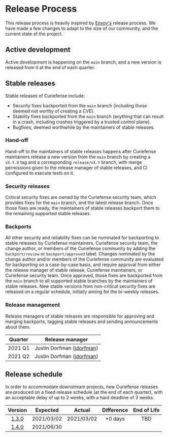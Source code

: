 # Release Process

This release process is heavily inspired by
[Envoy's](https://github.com/envoyproxy/envoy/blob/main/RELEASES.md) release
process. We have made a few changes to adapt to the size of our community, and
the current state of the project.

## Active development

Active development is happening on the `main` branch, and a new version is released from it
at the end of each quarter.

## Stable releases

Stable releases of Curiefense include:

* Security fixes backported from the `main` branch (including those deemed not worthy
  of creating a CVE).
* Stability fixes backported from the `main` branch (anything that can result in a crash,
  including crashes triggered by a trusted control plane).
* Bugfixes, deemed worthwhile by the maintainers of stable releases.

### Hand-off

Hand-off to the maintainers of stable releases happens after Curiefense maintainers release a new
version from the `main` branch by creating a `vX.Y.0` tag and a corresponding `release/vX.Y`
branch, with merge permissions given to the release manager of stable releases, and CI configured
to execute tests on it.

### Security releases

Critical security fixes are owned by the Curiefense security team, which provides fixes for the
`main` branch, and the latest release branch. Once those fixes are ready, the maintainers
of stable releases backport them to the remaining supported stable releases.

### Backports

All other security and reliability fixes can be nominated for backporting to stable releases by
Curiefense maintainers, Curiefense security team, the change author, or members of the Curiefense
community by adding the `backport/review` or `backport/approved` label. Changes nominated by the
change author and/or members of the Curiefense community are evaluated for backporting on a
case-by-case basis, and require approval from either the release manager of stable release,
Curiefense maintainers, or Curiefense security team. Once approved, those fixes are backported from
the `main` branch to all supported stable branches by the maintainers of stable releases. New stable
versions from non-critical security fixes are released on a regular schedule, initially aiming for
the bi-weekly releases.

### Release management

Release managers of stable releases are responsible for approving and merging backports, tagging
stable releases and sending announcements about them.

| Quarter |       Release manager                                          |
|:-------:|:--------------------------------------------------------------:|
| 2021 Q1 | Justin Dorfman  ([jdorfman](https://github.com/jdorfman))      |
| 2021 Q2 | Justin Dorfman  ([jdorfman](https://github.com/jdorfman))      |

## Release schedule

In order to accommodate downstream projects, new Curiefense releases are produced on a fixed release
schedule (at the end of each quarter), with an acceptable delay of up to 2 weeks, with a hard
deadline of 3 weeks.

| Version |  Expected  |   Actual   | Difference | End of Life |
|:-------:|:----------:|:----------:|:----------:|:-----------:|
| [1.3.0](https://github.com/curiefense/curiefense/releases/tag/v1.3.0)   | 2021/03/02 | 2021/03/02 |  +0 days   |     TBD     |
| [1.4.0](https://github.com/curiefense/curiefense/milestone/3)   | 2021/06/30 |            |            |             |
